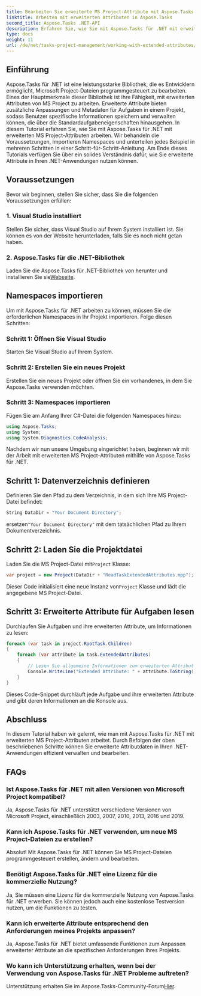 ```yaml
---
title: Bearbeiten Sie erweiterte MS Project-Attribute mit Aspose.Tasks
linktitle: Arbeiten mit erweiterten Attributen in Aspose.Tasks
second_title: Aspose.Tasks .NET-API
description: Erfahren Sie, wie Sie mit Aspose.Tasks für .NET mit erweiterten MS Project-Attributen arbeiten. Bearbeiten Sie Aufgabendaten mühelos programmgesteuert.
type: docs
weight: 11
url: /de/net/tasks-project-management/working-with-extended-attributes/
---
```

## Einführung
Aspose.Tasks für .NET ist eine leistungsstarke Bibliothek, die es Entwicklern ermöglicht, Microsoft Project-Dateien programmgesteuert zu bearbeiten. Eines der Hauptmerkmale dieser Bibliothek ist ihre Fähigkeit, mit erweiterten Attributen von MS Project zu arbeiten. Erweiterte Attribute bieten zusätzliche Anpassungen und Metadaten für Aufgaben in einem Projekt, sodass Benutzer spezifische Informationen speichern und verwalten können, die über die Standardaufgabeneigenschaften hinausgehen.
In diesem Tutorial erfahren Sie, wie Sie mit Aspose.Tasks für .NET mit erweiterten MS Project-Attributen arbeiten. Wir behandeln die Voraussetzungen, importieren Namespaces und unterteilen jedes Beispiel in mehreren Schritten in einer Schritt-für-Schritt-Anleitung. Am Ende dieses Tutorials verfügen Sie über ein solides Verständnis dafür, wie Sie erweiterte Attribute in Ihren .NET-Anwendungen nutzen können.
## Voraussetzungen
Bevor wir beginnen, stellen Sie sicher, dass Sie die folgenden Voraussetzungen erfüllen:
### 1. Visual Studio installiert
Stellen Sie sicher, dass Visual Studio auf Ihrem System installiert ist. Sie können es von der Website herunterladen, falls Sie es noch nicht getan haben.
### 2. Aspose.Tasks für die .NET-Bibliothek
 Laden Sie die Aspose.Tasks für .NET-Bibliothek von herunter und installieren Sie sie[Webseite](https://releases.aspose.com/tasks/net/).

## Namespaces importieren
Um mit Aspose.Tasks für .NET arbeiten zu können, müssen Sie die erforderlichen Namespaces in Ihr Projekt importieren. Folge diesen Schritten:
### Schritt 1: Öffnen Sie Visual Studio
Starten Sie Visual Studio auf Ihrem System.
### Schritt 2: Erstellen Sie ein neues Projekt
Erstellen Sie ein neues Projekt oder öffnen Sie ein vorhandenes, in dem Sie Aspose.Tasks verwenden möchten.
### Schritt 3: Namespaces importieren
Fügen Sie am Anfang Ihrer C#-Datei die folgenden Namespaces hinzu:
```csharp
using Aspose.Tasks;
using System;
using System.Diagnostics.CodeAnalysis;

```

Nachdem wir nun unsere Umgebung eingerichtet haben, beginnen wir mit der Arbeit mit erweiterten MS Project-Attributen mithilfe von Aspose.Tasks für .NET.
## Schritt 1: Datenverzeichnis definieren
Definieren Sie den Pfad zu dem Verzeichnis, in dem sich Ihre MS Project-Datei befindet:
```csharp
String DataDir = "Your Document Directory";
```
 ersetzen`"Your Document Directory"` mit dem tatsächlichen Pfad zu Ihrem Dokumentverzeichnis.
## Schritt 2: Laden Sie die Projektdatei
 Laden Sie die MS Project-Datei mit`Project` Klasse:
```csharp
var project = new Project(DataDir + "ReadTaskExtendedAttributes.mpp");
```
 Dieser Code initialisiert eine neue Instanz von`Project` Klasse und lädt die angegebene MS Project-Datei.
## Schritt 3: Erweiterte Attribute für Aufgaben lesen
Durchlaufen Sie Aufgaben und ihre erweiterten Attribute, um Informationen zu lesen:
```csharp
foreach (var task in project.RootTask.Children)
{
    foreach (var attribute in task.ExtendedAttributes)
    {
        // Lesen Sie allgemeine Informationen zum erweiterten Attribut
        Console.WriteLine("Extended Attribute: " + attribute.ToString());
    }
}
```
Dieses Code-Snippet durchläuft jede Aufgabe und ihre erweiterten Attribute und gibt deren Informationen an die Konsole aus.

## Abschluss
In diesem Tutorial haben wir gelernt, wie man mit Aspose.Tasks für .NET mit erweiterten MS Project-Attributen arbeitet. Durch Befolgen der oben beschriebenen Schritte können Sie erweiterte Attributdaten in Ihren .NET-Anwendungen effizient verwalten und bearbeiten.
## FAQs
### Ist Aspose.Tasks für .NET mit allen Versionen von Microsoft Project kompatibel?
Ja, Aspose.Tasks für .NET unterstützt verschiedene Versionen von Microsoft Project, einschließlich 2003, 2007, 2010, 2013, 2016 und 2019.
### Kann ich Aspose.Tasks für .NET verwenden, um neue MS Project-Dateien zu erstellen?
Absolut! Mit Aspose.Tasks für .NET können Sie MS Project-Dateien programmgesteuert erstellen, ändern und bearbeiten.
### Benötigt Aspose.Tasks für .NET eine Lizenz für die kommerzielle Nutzung?
Ja, Sie müssen eine Lizenz für die kommerzielle Nutzung von Aspose.Tasks für .NET erwerben. Sie können jedoch auch eine kostenlose Testversion nutzen, um die Funktionen zu testen.
### Kann ich erweiterte Attribute entsprechend den Anforderungen meines Projekts anpassen?
Ja, Aspose.Tasks für .NET bietet umfassende Funktionen zum Anpassen erweiterter Attribute an die spezifischen Anforderungen Ihres Projekts.
### Wo kann ich Unterstützung erhalten, wenn bei der Verwendung von Aspose.Tasks für .NET Probleme auftreten?
 Unterstützung erhalten Sie im Aspose.Tasks-Community-Forum[Hier](https://forum.aspose.com/c/tasks/15).